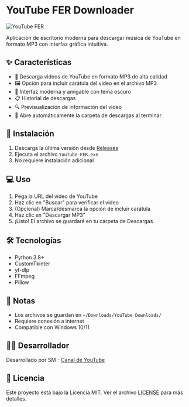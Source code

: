 # YouTube FER Downloader

![YouTube FER](./assets/preview.png)

Aplicación de escritorio moderna para descargar música de YouTube en formato MP3 con interfaz gráfica intuitiva.

## ✨ Características

- 🎵 Descarga videos de YouTube en formato MP3 de alta calidad
- 🖼️ Opción para incluir carátula del video en el archivo MP3
- 🎨 Interfaz moderna y amigable con tema oscuro
- 📋 Historial de descargas
- 🔍 Previsualización de información del video
- 📁 Abre automáticamente la carpeta de descargas al terminar

## 🚀 Instalación

1. Descarga la última versión desde [Releases]([https://github.com/tu-usuario/youtube-fer-downloader/releases](https://drive.google.com/drive/folders/1ncylOz7Rrw0flgjwX2IQs-AGlIlgJdxY?usp=sharing))
2. Ejecuta el archivo `YouTube-FER.exe`
3. No requiere instalación adicional

## 💻 Uso

1. Pega la URL del video de YouTube
2. Haz clic en "Buscar" para verificar el video
3. (Opcional) Marca/desmarca la opción de incluir carátula
4. Haz clic en "Descargar MP3"
5. ¡Listo! El archivo se guardará en tu carpeta de Descargas

## 🛠️ Tecnologías

- Python 3.8+
- CustomTkinter
- yt-dlp
- FFmpeg
- Pillow

## 📝 Notas

- Los archivos se guardan en `~/Downloads/YouTube Downloads/`
- Requiere conexión a internet
- Compatible con Windows 10/11

## 👨‍💻 Desarrollador

Desarrollado por SM - [Canal de YouTube](https://www.youtube.com/@BySMing)

## 📄 Licencia

Este proyecto está bajo la Licencia MIT. Ver el archivo [LICENSE](LICENSE) para más detalles.
